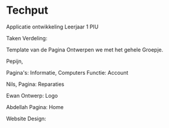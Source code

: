# Techput

Applicatie ontwikkeling Leerjaar 1 PIU

Taken Verdeling:

Template van de Pagina Ontwerpen we met het gehele Groepje.

Pepijn,

Pagina's:
Informatie, Computers
Functie: Account

Nils,
Pagina:
Reparaties

Ewan
Ontwerp: Logo

Abdellah
Pagina: Home

Website Design:

